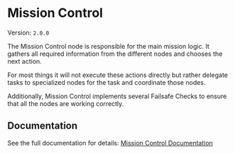 # Mission Control

Version: `2.0.0`

The Mission Control node is responsible for the main mission logic.
It gathers all required information from the different nodes and chooses the next action.

For most things it will not execute these actions directly but rather delegate tasks to specialized nodes for the task and coordinate those nodes.

Additionally, Mission Control implements several Failsafe Checks to ensure that all the nodes are working correctly.

## Documentation

See the full documentation for details: [Mission Control Documentation](https://docs.google.com/document/d/1BV6CUhAO0_3A8xje5DsFQydK13K3FuRfkojx6XGCMnk/edit?usp=drive_link)

